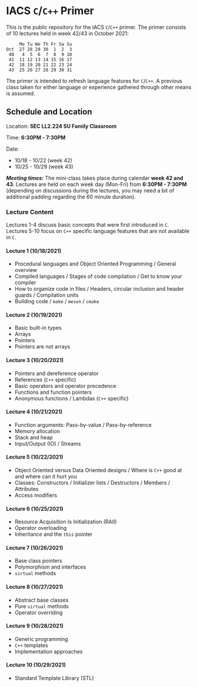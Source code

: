 # IACS `C`/`C++` Primer

This is the public repository for the IACS `C`/`C++` primer.  The primer
consists of 10 lectures held in week 42/43 in October 2021:

```text
     Mo Tu We Th Fr Sa Su
Oct  27 28 29 30  1  2  3
 40   4  5  6  7  8  9 10
 41  11 12 13 14 15 16 17
 42  18 19 20 21 22 23 24
 43  25 26 27 28 29 30 31
```

The primer is intended to refresh language features for `C`/`C++`.  A previous
class taken for either language or experience gathered through other means is
assumed.

## Schedule and Location

Location: **SEC LL2.224 SU Family Classroom**

Time: **6:30PM - 7:30PM**

Date:
* 10/18 - 10/22 (week 42)
* 10/25 - 10/29 (week 43)

_**Meeting times:**_  The mini-class takes place during calendar **week 42 and
43**.  Lectures are held on each week day (Mon-Fri) from **6:30PM - 7:30PM**
(depending on discussions during the lectures, you may need a bit of additional
padding regarding the 60 minute duration).

### Lecture Content

Lectures 1-4 discuss basic concepts that were first introduced in `C`.  Lectures
5-10 focus on `C++` specific language features that are not available in `C`.

<!-- lectures:
/home/fabs/sync/ethz/post_doc/teaching/harvard/ProgrammingPrimer/C_C++/lectures
-->

#### Lecture 1 (10/18/2021)
* Procedural languages and Object Oriented Programming / General overview
* Compiled languages / Stages of code compilation / Get to know your compiler
* How to organize code in files / Headers, circular inclusion and header guards
  / Compilation units
* Building code / `make` / `meson` / `cmake`

#### Lecture 2 (10/19/2021)
* Basic built-in types
* Arrays
* Pointers
* Pointers are not arrays

#### Lecture 3 (10/20/2021)
* Pointers and dereference operator
* References (`C++` specific)
* Basic operators and operator precedence
* Functions and function pointers
* Anonymous functions / Lambdas (`C++` specific)

#### Lecture 4 (10/21/2021)
* Function arguments: Pass-by-value / Pass-by-reference
* Memory allocation
* Stack and heap
* Input/Output (IO) / Streams

#### Lecture 5 (10/22/2021)
* Object Oriented versus Data Oriented designs / Where is `C++` good at and
  where can it hurt you
* Classes: Constructors / Initializer lists / Destructors / Members / Attributes
* Access modifiers

#### Lecture 6 (10/25/2021)
* Resource Acquisition Is Initialization (RAII)
* Operator overloading
* Inheritance and the `this` pointer

#### Lecture 7 (10/26/2021)
* Base class pointers
* Polymorphism and interfaces
* `virtual` methods

#### Lecture 8 (10/27/2021)
* Abstract base classes
* Pure `virtual` methods
* Operator overriding

#### Lecture 9 (10/28/2021)
* Generic programming
* `C++` templates
* Implementation approaches

#### Lecture 10 (10/29/2021)
* Standard Template Library (STL)
